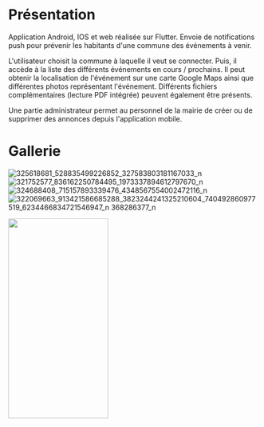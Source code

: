 # Présentation

Application Android, IOS et web réalisée sur Flutter.
Envoie de notifications push pour prévenir les habitants d'une commune des événements à venir.

L'utilisateur choisit la commune à laquelle il veut se connecter. Puis, il accède à la liste des différents événements en cours / prochains. Il peut obtenir la localisation de l'événement sur une carte Google Maps ainsi que différentes photos représentant l'événement. Différents fichiers complémentaires (lecture PDF intégrée) peuvent également être présents.

Une partie administrateur permet au personnel de la mairie de créer ou de supprimer des annonces depuis l'application mobile.

# Gallerie


![325618681_528835499226852_327583803181167033_n](https://user-images.githubusercontent.com/13381610/212761414-191b3ed2-f764-433f-bcb8-9d955a02802f.jpg)
![321752577_836162250784495_1973337894612797670_n](https://user-images.githubusercontent.com/13381610/212761561-805e0f69-66fe-4528-a9a7-a2fc8f9ea00d.jpg)
![324688408_715157893339476_4348567554002472116_n](https://user-images.githubusercontent.com/13381610/212761569-a60de8b7-ba31-491d-8acf-f0db3997819d.jpg)
![322069663_913421586685288_3823244241![325210604_740492860977519_6234466834721546947_n](https://user-images.githubusercontent.com/13381610/212761577-46c889df-234c-4727-b70e-0b48e6ee1daa.jpg)
368286377_n](https://user-images.githubusercontent.com/13381610/212761547-20ec0d96-e04a-4310-a8be-7b22a428b045.jpg)


<img src="https://user-images.githubusercontent.com/13381610/212761414-191b3ed2-f764-433f-bcb8-9d955a02802f.jpg" name="image-name" height="400" width="200">
